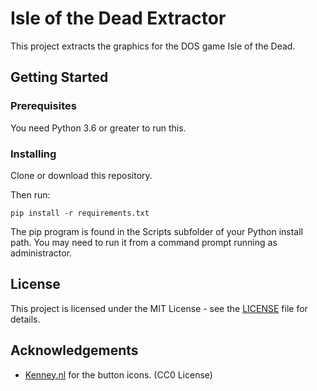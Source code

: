 # Isle of the Dead Extractor

This project extracts the graphics for the DOS game Isle of the Dead.

## Getting Started

### Prerequisites

You need Python 3.6 or greater to run this.

### Installing

Clone or download this repository.

Then run:

    pip install -r requirements.txt

The pip program is found in the Scripts subfolder of your Python install path.
You may need to run it from a command prompt running as administractor.

## License

This project is licensed under the MIT License - see the [LICENSE](LICENSE) file for details.

## Acknowledgements

* [Kenney.nl](https://opengameart.org/content/game-icons) for the button icons. (CC0 License)

